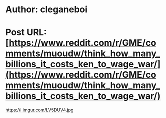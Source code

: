 # Author: cleganeboi
# Post URL: [https://www.reddit.com/r/GME/comments/muoudw/think_how_many_billions_it_costs_ken_to_wage_war/](https://www.reddit.com/r/GME/comments/muoudw/think_how_many_billions_it_costs_ken_to_wage_war/)


https://i.imgur.com/LV5DUV4.jpg